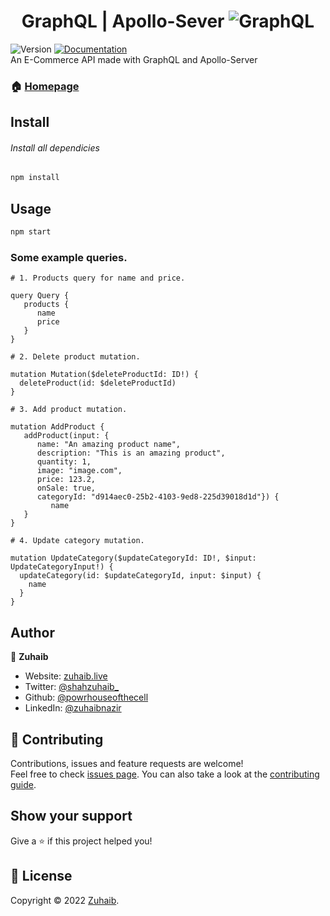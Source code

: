 <h1 align="center">GraphQL | Apollo-Sever  <img alt="GraphQL" src="https://img.shields.io/badge/Apollo%20GraphQL-311C87?&style=for-the-badge&logo=Apollo%20GraphQL&logoColor=white" /> </h1>

  <img alt="Version" src="https://img.shields.io/badge/version-1.0.0-blue.svg?cacheSeconds=2592000" />
  <a href="https://github.com/powrhouseofthecell/GraphQL/tree/main/E-Commerce#readme" target="_blank">
    <img alt="Documentation" src="https://img.shields.io/badge/documentation-yes-brightgreen.svg" />
  </a>
   <br>
 An E-Commerce API made with GraphQL and  Apollo-Server

### 🏠 [Homepage](https://github.com/powrhouseofthecell/GraphQL/tree/main/E-Commerce#readme)

## Install

###### Install all dependicies

```sh
npm install
```

## Usage

```sh
npm start
```

### Some example queries.

```
# 1. Products query for name and price.

query Query {
   products {
      name
      price
   }
}
```

```
# 2. Delete product mutation.

mutation Mutation($deleteProductId: ID!) {
  deleteProduct(id: $deleteProductId)
}
```

```
# 3. Add product mutation.

mutation AddProduct {
   addProduct(input: {
      name: "An amazing product name",
      description: "This is an amazing product",
      quantity: 1,
      image: "image.com",
      price: 123.2,
      onSale: true,
      categoryId: "d914aec0-25b2-4103-9ed8-225d39018d1d"}) {
         name
   }
}
```

```
# 4. Update category mutation.

mutation UpdateCategory($updateCategoryId: ID!, $input: UpdateCategoryInput!) {
  updateCategory(id: $updateCategoryId, input: $input) {
    name
  }
}
```

## Author

👤 **Zuhaib**

-  Website: [zuhaib.live](https://zuhaib.live)
-  Twitter: [@shahzuhaib\_](https://twitter.com/shahzuhaib_)
-  Github: [@powrhouseofthecell](https://github.com/powrhouseofthecell)
-  LinkedIn: [@zuhaibnazir](https://linkedin.com/in/zuhaibnazir)

## 🤝 Contributing

Contributions, issues and feature requests are welcome!<br />Feel free to check
[issues page](https://github.com/powrhouseofthecell/GraphQL/issues). You can
also take a look at the
[contributing guide](https://github.com/powrhouseofthecell/GraphQL/blob/master/CONTRIBUTING.md).

## Show your support

Give a ⭐️ if this project helped you!

## 📝 License

Copyright © 2022 [Zuhaib](https://github.com/powrhouseofthecell).<br />
